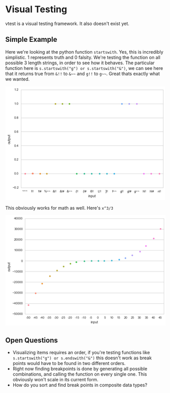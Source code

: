 # Visual Testing
vtest is a visual testing framework. It also doesn't exist yet.

## Simple Example
Here we're looking at the python function `startswith`. Yes, this is incredibly simplistic. 1 represents truth and 0 falsity. We're testing the function on all possible 3 length strings, in order to see how it behaves. The particular function here is `s.startswith("g") or s.startswith("&")`, we can see here that it returns true from `&!!` to `&~~` and  `g!!` to `g~~`. Great thats exactly what we wanted.

![Simple Demo](https://raw.githubusercontent.com/devinmcgloin/vtest/master/img/simple.png)

This obviously works for math as well. Here's `x^3/3`

![Math Demo](https://raw.githubusercontent.com/devinmcgloin/vtest/master/img/math.png)

## Open Questions

- Visualizing items requires an order, if you're testing functions like `s.startswith("g") or s.endswith("&")` this doesn't work as break points would have to be found in two different orders.
- Right now finding breakpoints is done by generating all possible combinations, and calling the function on every single one. This obviously won't scale in its current form.
- How do you sort and find break points in composite data types?
